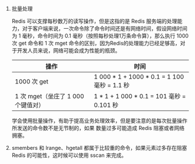 
1. 批量处理

    Redis 可以支撑每秒数万的读写操作，但是这指的是 Redis 服务端的处理能力，对于客户端来说，一次命令除了命令时间还是有网络时间，假设网络时间为 1 毫秒，命令时间为 0.1 毫秒（按照每秒处理1万条命令算），那么执行 1000 次 get 命令和 1 次 mget 命令的区别，因为Redis的处理能力已经足够高，对于开发人员来说，网络可能会成为性能的瓶颈。

    | 操作 | 时间 |
    |---|---|
    | 1000 次 get | 1 000 * 1 + 1000 * 0.1 = 1 100 毫秒 = 1.1 秒|
    | 1 次 mget（坐庄了 1 000 个键值对） | 1 * 1 + 1 000 * 0.1 = 101 毫秒 = 0.101 秒 |

    学会使用批量操作，有助于提高业务处理效率，但是要注意的是每次批量操作所发送的命令数不是无节制的，如果 数量过多可能造成 Redis 阻塞或者网络拥塞。

1. smembers 和 lrange、hgetall 都属于比较重的命令，如果元素过多存在阻塞 Redis 的可能性，这时候可以使用 sscan 来完成。